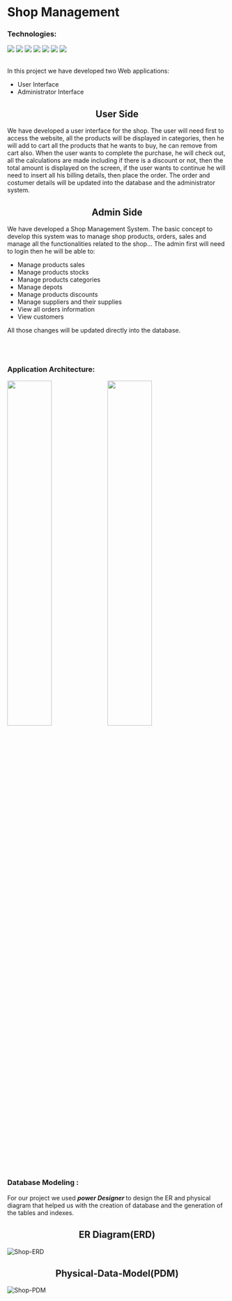 # Shop Management
### Technologies:

<img src="https://img.shields.io/badge/-MS%20SQL-4169E1?logo=Microsoft%20SQL%20Server&logoColor=fff" /> <img src="https://img.shields.io/badge/-Power%20Designer-EF4223?logo=Power%20Designer&logoColor=fff" />
<img src="https://img.shields.io/badge/-PHP-5F259F?logo=PHP&logoColor=fff" />
<img src="https://img.shields.io/badge/-HTML-19A974?logo=html5&logoColor=fff" />
<img src="https://img.shields.io/badge/-CSS-1BA0D7?logo=css3&logoColor=fff" />
<img src="https://img.shields.io/badge/-JavaScript-FC4C02?logo=JavaScript&logoColor=fff" />
<img src="https://img.shields.io/badge/-Batch%20File-68A51C?logo=Batch%20File&logoColor=fff" />
<br/><br/>



In this project we have developed two Web applications:
- User Interface
- Administrator Interface
<h2 align="center" >User Side</h2>
We have developed a user interface for the shop. The user will need first to access the website, all the 
products will be displayed in categories, then he will add to cart all the products that he wants to buy, he can 
remove from cart also. When the user wants to complete the purchase, he will check out, all the calculations 
are made including if there is a discount or not, then the total amount is displayed on the screen, if the user 
wants to continue he will need to insert all his billing details, then place the order.
The order and costumer details will be updated into the database and the administrator system.


<h2 align="center" >Admin Side</h2>
We have developed a Shop Management System. The basic concept to develop this system was to manage 
shop products, orders, sales and manage all the functionalities related to the shop… 
The admin first will need to login then he will be able to:




- Manage products sales
- Manage products stocks
-  Manage products categories
- Manage depots
- Manage products discounts
- Manage suppliers and their supplies
- View all orders information 
- View customers

All those changes will be updated directly into the database.

<br/><br/>

### Application Architecture:
<img src="https://user-images.githubusercontent.com/110610925/183241102-922a6400-5dca-47b9-b889-605fba97dda2.png" width="45%" align="left" />
<img src="https://user-images.githubusercontent.com/110610925/183241103-5af535c5-5908-47aa-b6db-ff364f7eaa85.png" width="45%" />

<br/><br/>

### Database Modeling :
For our project we used <b> <I>power Designer</I> </b> to design the ER and physical diagram that helped us with the creation of database and the generation of the tables and indexes. 

<h2 align="center" >ER Diagram(ERD)</h2>



![Shop-ERD](https://user-images.githubusercontent.com/110610925/183241210-8b2d2743-c5ed-46a8-9597-2f10fae0b1e9.jpg)

<h2 align="center" >Physical-Data-Model(PDM)</h2>


![Shop-PDM](https://user-images.githubusercontent.com/110610925/183241248-02ba6d94-29bc-4220-8d59-923e9242943b.png)

